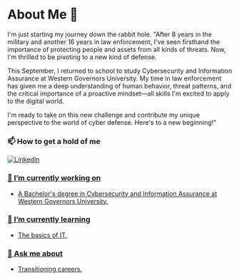 # About Me 👋

I'm just starting my journey down the rabbit hole. "After 8 years in the military and another 16 years in law enforcement, I've seen firsthand the importance of protecting people and assets from all kinds of threats. Now, I'm thrilled to be pivoting to a new kind of defense.

​This September, I returned to school to study Cybersecurity and Information Assurance at Western Governors University. My time in law enforcement has given me a deep understanding of human behavior, threat patterns, and the critical importance of a proactive mindset—all skills I'm excited to apply to the digital world.

​I'm ready to take on this new challenge and contribute my unique perspective to the world of cyber defense. Here's to a new beginning!"

### 📫 How to get a hold of me
 <div display="flex">
  <a href="https://www.linkedin.com/in/richardpblair/">
    <img src="https://img.shields.io/badge/linkedin-%230077B5.svg?style=for-the-badge&logo=linkedin&logoColor=white" alt="LinkedIn"/>

### 🔭 I’m currently working on 
- A Bachelor's degree in Cybersecurity and Information Assurance at Western Governors University.

### 🌱 I’m currently learning 
- The basics of IT.

### 💬 Ask me about 
- Transitioning careers.
